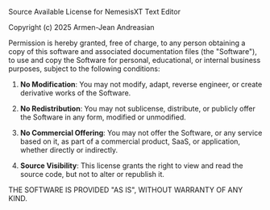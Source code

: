 Source Available License for NemesisXT Text Editor

Copyright (c) 2025 Armen-Jean Andreasian

Permission is hereby granted, free of charge, to any person obtaining a copy of this software and associated documentation files (the "Software"), to use and copy the Software for personal, educational, or internal business purposes, subject to the following conditions:

1. **No Modification**: You may not modify, adapt, reverse engineer, or create derivative works of the Software.

2. **No Redistribution**: You may not sublicense, distribute, or publicly offer the Software in any form, modified or unmodified.

3. **No Commercial Offering**: You may not offer the Software, or any service based on it, as part of a commercial product, SaaS, or application, whether directly or indirectly.

4. **Source Visibility**: This license grants the right to view and read the source code, but not to alter or republish it.

THE SOFTWARE IS PROVIDED "AS IS", WITHOUT WARRANTY OF ANY KIND.

